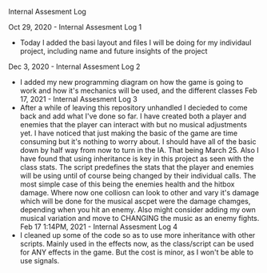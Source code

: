 Internal Assesment Log

Oct 29, 2020 - Internal Assesment Log 1
- Today I added the basi layout and files I will be doing for my individaul project, including name and future insights of the project

Dec 3, 2020 - Internal Assesment Log 2
- I added my new programming diagram on how the game is going to work and how it's mechanics will be used, and the different classes
Feb 17, 2021 - Internal Assesment Log 3
- After a while of leaving this repository unhandled I decieded to come  back and add what I've done so far. I have created both a player and enemies that the player can interact with but no musical adjustments yet. I have noticed that just making the basic of the game are time consuming but it's nothing to worry about. I should have all of the basic down by half way from now to turn in the IA. That being March 25. Also I have found that using inheritance is key in this project as seen with the class stats. The script predefines the stats that the player and enemies will be using until of course being changed by their individual calls. The most simple case of this being the enemies health and the hitbox damage. Where now one colliosn can look to other and vary it's damage which will be done for the musical ascpet were the damage chamges, depending when you hit an enemy. Also might consider adding my own musical variation and move to CHANGING the music as an enemy fights.
Feb 17 1:14PM, 2021 - Internal Assesment Log 4
- I cleaned up some of the code so as to use more inheritance with other scripts. Mainly used in the effects now, as the class/script can be used for ANY effects in the game. But the cost is minor, as I won't be able to use signals.

